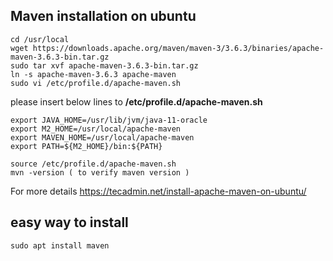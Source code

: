 ## Maven installation on ubuntu
```
cd /usr/local
wget https://downloads.apache.org/maven/maven-3/3.6.3/binaries/apache-maven-3.6.3-bin.tar.gz
sudo tar xvf apache-maven-3.6.3-bin.tar.gz 
ln -s apache-maven-3.6.3 apache-maven
sudo vi /etc/profile.d/apache-maven.sh
```
please insert below lines to **/etc/profile.d/apache-maven.sh**
```
export JAVA_HOME=/usr/lib/jvm/java-11-oracle
export M2_HOME=/usr/local/apache-maven
export MAVEN_HOME=/usr/local/apache-maven
export PATH=${M2_HOME}/bin:${PATH}
```
```
source /etc/profile.d/apache-maven.sh
mvn -version ( to verify maven version ) 
```

For more details https://tecadmin.net/install-apache-maven-on-ubuntu/  
## easy way to install
```
sudo apt install maven
```
